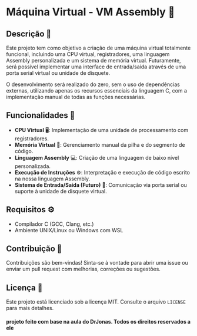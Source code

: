 # Máquina Virtual - VM Assembly 🚀

## Descrição 📝

Este projeto tem como objetivo a criação de uma máquina virtual totalmente funcional, incluindo uma CPU virtual, registradores, uma linguagem Assembly personalizada e um sistema de memória virtual. Futuramente, será possível implementar uma interface de entrada/saída através de uma porta serial virtual ou unidade de disquete.

O desenvolvimento será realizado do zero, sem o uso de dependências externas, utilizando apenas os recursos essenciais da linguagem C, com a implementação manual de todas as funções necessárias.

## Funcionalidades 🔧

- **CPU Virtual** 🖥️: Implementação de uma unidade de processamento com registradores.
- **Memória Virtual** 💾: Gerenciamento manual da pilha e do segmento de código.
- **Linguagem Assembly** 💻: Criação de uma linguagem de baixo nível personalizada.
- **Execução de Instruções** ⚙️: Interpretação e execução de código escrito na nossa linguagem Assembly.
- **Sistema de Entrada/Saída (Futuro)** 🔌: Comunicação via porta serial ou suporte à unidade de disquete virtual.

## Requisitos ⚙️

- Compilador C (GCC, Clang, etc.)
- Ambiente UNIX/Linux ou Windows com WSL

## Contribuição 🤝

Contribuições são bem-vindas! Sinta-se à vontade para abrir uma issue ou enviar um pull request com melhorias, correções ou sugestões.

## Licença 📜

Este projeto está licenciado sob a licença MIT. Consulte o arquivo `LICENSE` para mais detalhes.


#### projeto feito com base na aula do DrJonas. Todos os direitos reservados a ele
